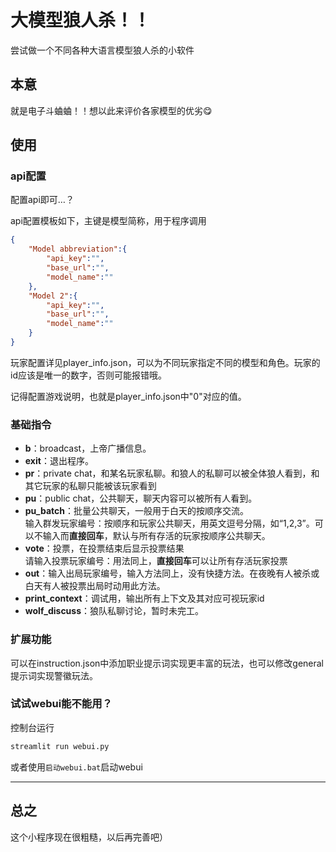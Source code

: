 # 大模型狼人杀！！

尝试做一个不同各种大语言模型狼人杀的小软件

## 本意

就是电子斗蛐蛐！！想以此来评价各家模型的优劣😋

## 使用

### api配置

配置api即可…？

api配置模板如下，主键是模型简称，用于程序调用
```json
{
    "Model abbreviation":{
        "api_key":"",
        "base_url":"",
        "model_name":""
    },
    "Model 2":{
        "api_key":"",
        "base_url":"",
        "model_name":""
    }
}
```

玩家配置详见player_info.json，可以为不同玩家指定不同的模型和角色。玩家的id应该是唯一的数字，否则可能报错哦。

记得配置游戏说明，也就是player_info.json中"0"对应的值。

### 基础指令

+ **b**：broadcast，上帝广播信息。
+ **exit**：退出程序。
+ **pr**：private chat，和某名玩家私聊。和狼人的私聊可以被全体狼人看到，和其它玩家的私聊只能被该玩家看到
+ **pu**：public chat，公共聊天，聊天内容可以被所有人看到。
+ **pu_batch**：批量公共聊天，一般用于白天的按顺序交流。
<br>输入群发玩家编号：按顺序和玩家公共聊天，用英文逗号分隔，如“1,2,3”。可以不输入而**直接回车**，默认与所有存活的玩家按顺序公共聊天。
+ **vote**：投票，在投票结束后显示投票结果
<br>请输入投票玩家编号：用法同上，**直接回车**可以让所有存活玩家投票
+ **out**：输入出局玩家编号，输入方法同上，没有快捷方法。在夜晚有人被杀或白天有人被投票出局时动用此方法。
+ **print_context**：调试用，输出所有上下文及其对应可视玩家id
+ **wolf_discuss**：狼队私聊讨论，暂时未完工。

### 扩展功能

可以在instruction.json中添加职业提示词实现更丰富的玩法，也可以修改general提示词实现警徽玩法。

### 试试webui能不能用？

控制台运行

```bash
streamlit run webui.py
```

或者使用`启动webui.bat`启动webui

---

## 总之

这个小程序现在很粗糙，以后再完善吧）

